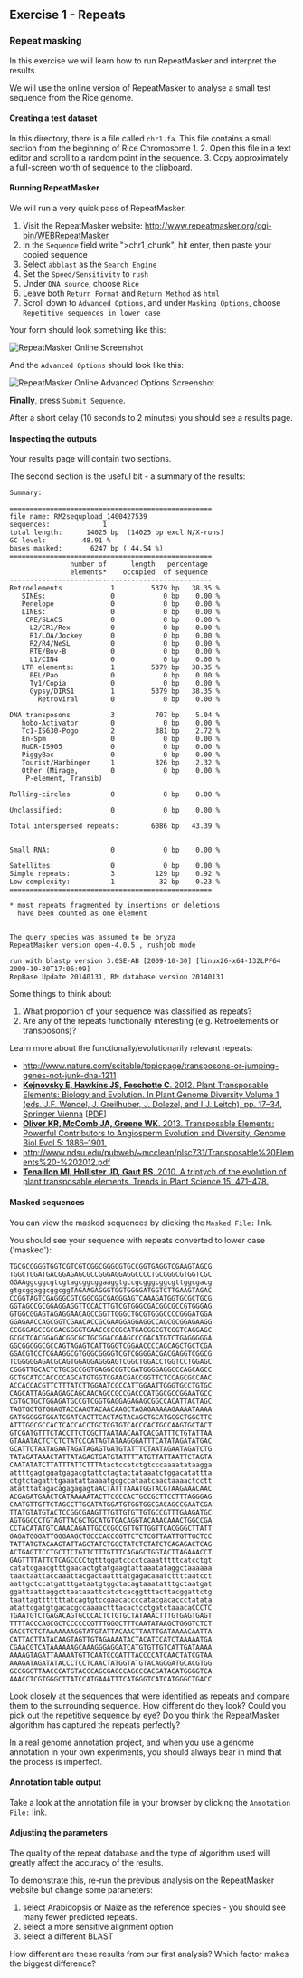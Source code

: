 Exercise 1 - Repeats
----

### Repeat masking

In this exercise we will learn how to run RepeatMasker and interpret the results.

We will use the online version of RepeatMasker to analyse a small test sequence from the Rice genome.


#### Creating a test dataset

In this directory, there is a file called `chr1.fa`. This file contains a small section from the beginning of Rice Chromosome 1.
2. Open this file in a text editor and scroll to a random point in the sequence.
3. Copy approximately a full-screen worth of sequence to the clipboard.


#### Running RepeatMasker

We will run a very quick pass of RepeatMasker.

1. Visit the RepeatMasker website: http://www.repeatmasker.org/cgi-bin/WEBRepeatMasker
2. In the `Sequence` field write ">chr1_chunk", hit enter, then paste your copied sequence
3. Select `abblast` as the `Search Engine`
4. Set the `Speed/Sensitivity` to `rush`
5. Under `DNA source`, choose `Rice`
6. Leave both `Return Format` and `Return Method` as `html`
7. Scroll down to `Advanced Options`, and under `Masking Options`, choose `Repetitive sequences in lower case`

Your form should look something like this:

![RepeatMasker Online Screenshot](repeatmasker_online_screenshot1.png)

And the `Advanced Options` should look like this:

![RepeatMasker Online Advanced Options Screenshot](repeatmasker_online_screenshot2.png)

**Finally**, press `Submit Sequence`.

After a short delay (10 seconds to 2 minutes) you should see a results page.


#### Inspecting the outputs

Your results page will contain two sections.

The second section is the useful bit - a summary of the results:

```
Summary:

==================================================
file name: RM2sequpload_1400427539  
sequences:             1
total length:      14025 bp  (14025 bp excl N/X-runs) 
GC level:         48.91 %
bases masked:       6247 bp ( 44.54 %)
==================================================
               number of      length   percentage
               elements*    occupied  of sequence
--------------------------------------------------
Retroelements            1         5379 bp   38.35 %
   SINEs:                0            0 bp    0.00 %
   Penelope              0            0 bp    0.00 %
   LINEs:                0            0 bp    0.00 %
    CRE/SLACS            0            0 bp    0.00 %
     L2/CR1/Rex          0            0 bp    0.00 %
     R1/LOA/Jockey       0            0 bp    0.00 %
     R2/R4/NeSL          0            0 bp    0.00 %
     RTE/Bov-B           0            0 bp    0.00 %
     L1/CIN4             0            0 bp    0.00 %
   LTR elements:         1         5379 bp   38.35 %
     BEL/Pao             0            0 bp    0.00 %
     Ty1/Copia           0            0 bp    0.00 %
     Gypsy/DIRS1         1         5379 bp   38.35 %
       Retroviral        0            0 bp    0.00 %

DNA transposons          3          707 bp    5.04 %
   hobo-Activator        0            0 bp    0.00 %
   Tc1-IS630-Pogo        2          381 bp    2.72 %
   En-Spm                0            0 bp    0.00 %
   MuDR-IS905            0            0 bp    0.00 %
   PiggyBac              0            0 bp    0.00 %
   Tourist/Harbinger     1          326 bp    2.32 %
   Other (Mirage,        0            0 bp    0.00 %
    P-element, Transib)

Rolling-circles          0            0 bp    0.00 %

Unclassified:            0            0 bp    0.00 %

Total interspersed repeats:        6086 bp   43.39 %


Small RNA:               0            0 bp    0.00 %

Satellites:              0            0 bp    0.00 %
Simple repeats:          3          129 bp    0.92 %
Low complexity:          1           32 bp    0.23 %
==================================================

* most repeats fragmented by insertions or deletions
  have been counted as one element
                                                      

The query species was assumed to be oryza         
RepeatMasker version open-4.0.5 , rushjob mode
                                   
run with blastp version 3.0SE-AB [2009-10-30] [linux26-x64-I32LPF64 2009-10-30T17:06:09]
RepBase Update 20140131, RM database version 20140131
```

Some things to think about:

1. What proportion of your sequence was classified as repeats?
2. Are any of the repeats functionally interesting (e.g. Retroelements or transposons)?

Learn more about the functionally/evolutionarily relevant repeats:

- http://www.nature.com/scitable/topicpage/transposons-or-jumping-genes-not-junk-dna-1211
 - [ **Kejnovsky E, Hawkins JS, Feschotte C**. 2012. Plant Transposable Elements: Biology and Evolution. In Plant Genome Diversity Volume 1 (eds. J.F. Wendel, J. Greilhuber, J. Dolezel, and I.J. Leitch), pp. 17–34, Springer Vienna](http://link.springer.com/chapter/10.1007/978-3-7091-1130-7_2) \[[PDF](http://www.springer.com/cda/content/document/cda_downloaddocument/9783709111291-c1.pdf)\]
- [ **Oliver KR, McComb JA, Greene WK**. 2013. Transposable Elements: Powerful Contributors to Angiosperm Evolution and Diversity. Genome Biol Evol 5: 1886–1901.](http://dx.doi.org/10.1093/gbe/evt141)
- http://www.ndsu.edu/pubweb/~mcclean/plsc731/Transposable%20Elements%20-%202012.pdf
- [ **Tenaillon MI, Hollister JD, Gaut BS**. 2010. A triptych of the evolution of plant transposable elements. Trends in Plant Science 15: 471–478.](http://dx.doi.org/10.1016/j.tplants.2010.05.003)

#### Masked sequences

You can view the masked sequences by clicking the `Masked File:` link.

You should see your sequence with repeats converted to lower case ('masked'):

```
TGCGCCGGGTGGTCGTCGTCGGCGGGCGTGCCGGTGAGGTCGAAGTAGCG
TGGCTCGATGACGGAGAGCGCCGGGAGGAGGCCCCTGCGGGCGTGGTCGC
GGAAggcggcgtcgtagcggcggaaggtgccgcgggcggcgttggcgacg
gtgcggaggcggcggTAGAAGAGGGTGGTGGGGATGGTCTTGAAGTAGAC
CCGGTAGTCGAGGGCGTCGGCGGCGAGGGAGTCAAAGATGGTGCGCTGCG
GGTAGCCGCGGAGGAGGTTCCACTTGTCGTGGGCGACGGCGCCGTGGGAG
GTGGCGGAGTAGAGGAACAGCCGGTTGGGCTGCGTGGGCCCCGGGATGGA
GGAGAACCAGCGGTCGAACACCGCGAAGGAGGAGGCCAGCGCGGAGAAGG
CCGGGAGCCGCGACGGGGTGAACCCCCGCATGACGGCGTCGGTCAGGAGC
GCGCTCACGGAGACGGCGCTGCGGACGAAGCCCGACATGTCTGAGGGGGA
GGCGGCGGCGCCAGTAGAGTCATTGGGTCGGAACCCCAGCAGCTGCTCGA
GGACGTCCTCGAAGGCGTGGGCGGGGTCGTCGGGGACGACGAGGTCGGCG
TCGGGGGAGACGCAGTGGAGGAGGGAGTCGGCTGGACCTGGTCCTGGAGC
CGGGTTGCACTCTGCGCCGGTGAGGCCGTCGATGGGGAGGCCCAGCAGCC
GCTGCATCCACCCCAGCATGTGGTCGAACGACCGGTTCTCCAGCGCCAAC
ACCACCACGTTCTTTATCTTGGAATCCCCATTGGAATTGGGTGCCTGTGC
CAGCATTAGGAAGAGCAGCAACAGCCGCCGACCCATGGCGCCGGAATGCC
CGTGCTGCTGGAGATGCCGTCGGTGAGGAGAGAGCGGCCACATTACTAGC
TAGTGGTGTGGAGTACCAAGTACAACAAGCTAGAGAAAAAGAAAATAAAA
GATGGCGGTGGATCGATCACTTCACTAGTACAGCTGCATGCGCTGGCTTC
ATTTGGCGCCACTCACCACCTGCTCGTGTCACCCACTGCCAAGTGCTACT
GTCGATGTTTCTACCTTCTCGCTTAATAACAATCACGATTTCTGTATTAA
GTAAATACTCTCTCTATCCCATAGTATAAGGGATTTCATATAGATATGAC
GCATTCTAATAGAATAGATAGAGTGATGTATTTCTAATAGAATAGATCTG
TATAGATAAACTATTATAGAGTGATGTATTTTATGTTATTAATTCTAGTA
CAATATATCTTATTTATTCTTTAtactccatctgtcccaaaatataagga
attttgagtggatgagacgtattctagtactataaatctggacatattta
ctgtctagatttgaaatattaaaatgcgccataatcaactaaaactcctt
atatttatagacagagagagtaACTATTTAAATGGTACGTAAGAAACAAC
ACGAGATGAACTCATAAAAATACTTCCCCACTGCCGCTTCCTTTAGGGAG
CAATGTTGTTCTAGCCTTGCATATGGATGTGGTGGCGACAGCCGAATCGA
TTATGTATGTACTCCGGCGAAGTTTGTTGTGTTGTGCCGTTTGAAGATGC
AGTGGCCCTGTAGTTACGCTGCATGTGACAGGTACAAACAAACTGGCCGA
CCTACATATGTCAAACAGATTGCCCGCCGTTGTTGGTTCACGGGCTTATT
GAGATGGGATTGGGAAGCTGCCCACCCGTTCTCTCGTTAATTGTTGCTCC
TATTATGTACAAGTATTAGCTATCTGCCTATCTCTATCTCAGAGACTCAG
ACTGAGTTCCTGCTTCTGTTCTTTGTTTCAGAGCTGGTACTTAGAAACCT
GAGTTTTATTCTCAGCCCCtgtttggatcccctcaaatttttcatcctgt
catatcgaacgtttgaacactgtatgaagtattaaatataggctaaaaaa
taactaattaccaaattacgactaatttatgagacaaatcttttaatcct
aattgctccatgatttgataatgtggctacagtaaatatttgctaatgat
ggattaattaggcttaataaattcatctcacggtttacttacggattctg
taattagtttttttatcagtgtccgaacaccccatacgacaccctatata
atattcgatgtgacacgccaaaactttacactcctgatctaaacaCCCTC
TGAATGTCTGAGACAGTGCCCACTCTGTGCTATAAACTTTGTGAGTGAGT
TTTTACCCAGCGCTCCCCCCGTTTGGGCTTTCAATATAAGCTGGGTCTCT
GACCTCTCTAAAAAAAGGTATGTATTACAACTTAATTGATAAAACAATTA
CATTACTTATACAAGTAGTTGTAGAAAATACTACATCCATCTAAAAATGA
CGAACGTCATAAAAAAGCAAAGGGAGGATCATGTGTTGTCATTGATAAAA
AAAAGTAGATTAAAAATGTTCAATCCGATTTACCCCATCAACTATCGTAA
AAAGATAGATATACCCTCCTCAACTATGGTATGTACAGGGATGCACGTGG
GCCGGGTTAACCCATGTACCCAGCGACCCAGCCCACGATACATGGGGTCA
AAACCTCGTGGGCTTATCCATGAAATTTCATGGGTCATCATGGGCTGACC
```

Look closely at the sequences that were identified as repeats and compare them to the surrounding sequence. How different do they look? Could you pick out the repetitive sequence by eye? Do you think the RepeatMasker algorithm has captured the repeats perfectly?

In a real genome annotation project, and when you use a genome annotation in your own experiments, you should always bear in mind that the process is imperfect.

#### Annotation table output

Take a look at the annotation file in your browser by clicking the `Annotation File:` link.

#### Adjusting the parameters

The quality of the repeat database and the type of algorithm used will greatly affect the accuracy of the results.

To demonstrate this, re-run the previous analysis on the RepeatMasker website but change some parameters:

1. select Arabidopsis or Maize as the reference species - you should see many fewer predicted repeats.
2. select a more sensitive alignment option
3. select a different BLAST

How different are these results from our first analysis? Which factor makes the biggest difference?
